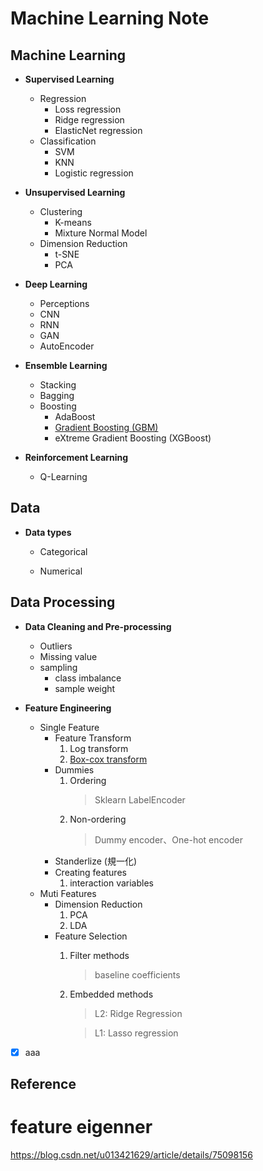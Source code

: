 # Machine Learning Note


## Machine Learning

* **Supervised Learning**
    * Regression
        * Loss regression
        * Ridge regression
        * ElasticNet regression
    * Classification
        * SVM
        * KNN
        * Logistic regression

* **Unsupervised Learning**
    * Clustering
        * K-means
        * Mixture Normal Model
    * Dimension Reduction
        * t-SNE
        * PCA

* **Deep Learning**
    * Perceptions 
    * CNN
    * RNN
    * GAN
    * AutoEncoder

* **Ensemble Learning**
    * Stacking
    * Bagging
    * Boosting
        * AdaBoost
        * [Gradient Boosting (GBM)](https://github.com/machineCYC/Machine-Learning-Notes/tree/master/File/Gradient_Boosting)
        * eXtreme Gradient Boosting (XGBoost)

* **Reinforcement Learning**
    * Q-Learning


## Data

* **Data types**

    * Categorical

    * Numerical

## Data Processing

* **Data Cleaning and Pre-processing**
    * Outliers
    * Missing value
    * sampling
        * class imbalance
        * sample weight 

* **Feature Engineering**
    * Single Feature
        * Feature Transform
            1. Log transform
            2. [Box-cox transform](https://github.com/machineCYC/Machine-Learning-Notes/tree/master/File/Box-cox_transform)
        * Dummies
            1. Ordering
                > Sklearn LabelEncoder
            2. Non-ordering
                > Dummy encoder、One-hot encoder
        * Standerlize (規一化)
        * Creating features
            1. interaction variables
    * Muti Features
        * Dimension Reduction
            1. PCA
            2. LDA
        * Feature Selection
            1. Filter methods
                > baseline coefficients
            2. Embedded methods
                > L2: Ridge Regression

                > L1: Lasso regression



- [x] aaa

## Reference

# feature eigenner
https://blog.csdn.net/u013421629/article/details/75098156
